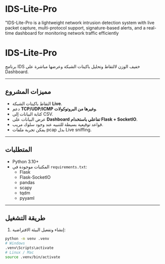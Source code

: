 # IDS-Lite-Pro
"IDS-Lite-Pro is a lightweight network intrusion detection system with live packet capture, multi-protocol support, signature-based alerts, and a real-time dashboard for monitoring network traffic efficiently
# IDS-Lite-Pro

برنامج IDS خفيف الوزن لالتقاط وتحليل باكيتات الشبكة وعرضها مباشرة على Dashboard.

---

## مميزات المشروع
- التقاط باكيتات الشبكة **Live**.
- دعم **TCP/UDP/ICMP وغيرها من البروتوكولات**.
- كتابة البيانات إلى CSV.
- عرض البيانات على **Dashboard تفاعلي باستخدام Flask + SocketIO**.
- قواعد توقيعية بسيطة للتنبيه عند وجود سلوك مريب.
- يمكن تجربة ملفات pcap بدل Live sniffing.

---

## المتطلبات
- Python 3.10+
- المكتبات موجودة في `requirements.txt`:
  - Flask
  - Flask-SocketIO
  - pandas
  - scapy
  - tqdm
  - pyyaml

---

## طريقة التشغيل

1. إنشاء وتفعيل البيئة الافتراضية:
```bash
python -m venv .venv
# Windows
.venv\Scripts\activate
# Linux / Mac
source .venv/bin/activate

